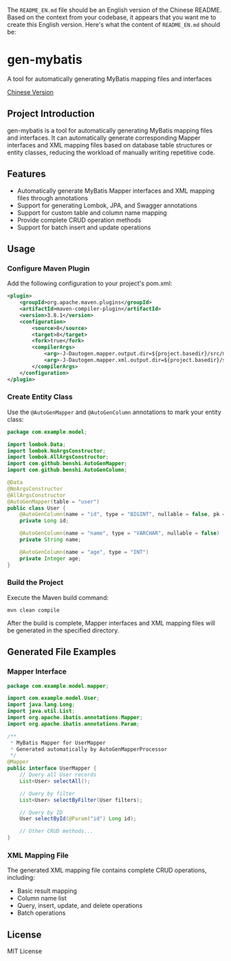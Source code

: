 The `README_EN.md` file should be an English version of the Chinese README. Based on the context from your codebase, it appears that you want me to create this English version. Here's what the content of `README_EN.md` should be:

# gen-mybatis

A tool for automatically generating MyBatis mapping files and interfaces

[Chinese Version](README.md)

## Project Introduction

gen-mybatis is a tool for automatically generating MyBatis mapping files and interfaces. It can automatically generate corresponding Mapper interfaces and XML mapping files based on database table structures or entity classes, reducing the workload of manually writing repetitive code.

## Features

- Automatically generate MyBatis Mapper interfaces and XML mapping files through annotations
- Support for generating Lombok, JPA, and Swagger annotations
- Support for custom table and column name mapping
- Provide complete CRUD operation methods
- Support for batch insert and update operations

## Usage

### Configure Maven Plugin

Add the following configuration to your project's pom.xml:

```xml
<plugin>
    <groupId>org.apache.maven.plugins</groupId>
    <artifactId>maven-compiler-plugin</artifactId>
    <version>3.8.1</version>
    <configuration>
        <source>8</source>
        <target>8</target>
        <fork>true</fork>
        <compilerArgs>
            <arg>-J-Dautogen.mapper.output.dir=${project.basedir}/src/main/java</arg>
            <arg>-J-Dautogen.mapper.xml.output.dir=${project.basedir}/src/main/resources/mapper</arg>
        </compilerArgs>
    </configuration>
</plugin>
```

### Create Entity Class

Use the `@AutoGenMapper` and `@AutoGenColumn` annotations to mark your entity class:

```java
package com.example.model;

import lombok.Data;
import lombok.NoArgsConstructor;
import lombok.AllArgsConstructor;
import com.github.benshi.AutoGenMapper;
import com.github.benshi.AutoGenColumn;

@Data
@NoArgsConstructor
@AllArgsConstructor
@AutoGenMapper(table = "user")
public class User {
    @AutoGenColumn(name = "id", type = "BIGINT", nullable = false, pk = true)
    private Long id;

    @AutoGenColumn(name = "name", type = "VARCHAR", nullable = false)
    private String name;

    @AutoGenColumn(name = "age", type = "INT")
    private Integer age;
}
```

### Build the Project

Execute the Maven build command:

```
mvn clean compile
```

After the build is complete, Mapper interfaces and XML mapping files will be generated in the specified directory.

## Generated File Examples

### Mapper Interface

```java
package com.example.model.mapper;

import com.example.model.User;
import java.lang.Long;
import java.util.List;
import org.apache.ibatis.annotations.Mapper;
import org.apache.ibatis.annotations.Param;

/**
 * MyBatis Mapper for UserMapper
 * Generated automatically by AutoGenMapperProcessor
 */
@Mapper
public interface UserMapper {
    // Query all User records
    List<User> selectAll();

    // Query by filter
    List<User> selectByFilter(User filters);

    // Query by ID
    User selectById(@Param("id") Long id);

    // Other CRUD methods...
}
```

### XML Mapping File

The generated XML mapping file contains complete CRUD operations, including:

- Basic result mapping
- Column name list
- Query, insert, update, and delete operations
- Batch operations

## License

MIT License
